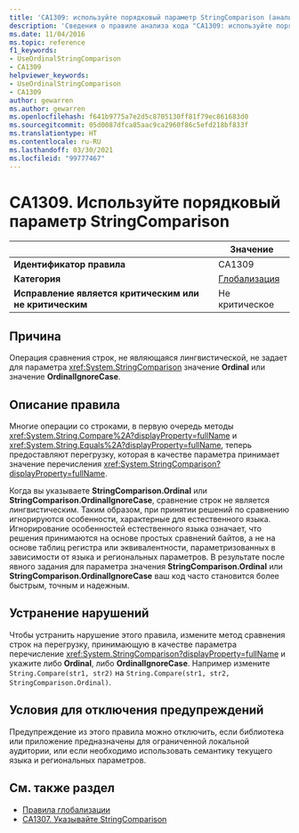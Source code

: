 ```yaml
---
title: 'CA1309: используйте порядковый параметр StringComparison (анализ кода)'
description: 'Сведения о правиле анализа кода "CA1309: используйте порядковый параметр StringComparison"'
ms.date: 11/04/2016
ms.topic: reference
f1_keywords:
- UseOrdinalStringComparison
- CA1309
helpviewer_keywords:
- UseOrdinalStringComparison
- CA1309
author: gewarren
ms.author: gewarren
ms.openlocfilehash: f641b9775a7e2d5c8705130ff81f79ec861683d0
ms.sourcegitcommit: 05d0087dfca85aac9ca2960f86c5efd218bf833f
ms.translationtype: HT
ms.contentlocale: ru-RU
ms.lasthandoff: 03/30/2021
ms.locfileid: "99777467"
---
```

# <a name="ca1309-use-ordinal-stringcomparison"></a>CA1309. Используйте порядковый параметр StringComparison

|                                     | Значение                                      |
|-------------------------------------|--------------------------------------------|
| **Идентификатор правила**                         | CA1309                                     |
| **Категория**                        | [Глобализация](globalization-warnings.md) |
| **Исправление является критическим или не критическим** | Не критическое                               |

## <a name="cause"></a>Причина

Операция сравнения строк, не являющаяся лингвистической, не задает для параметра <xref:System.StringComparison> значение **Ordinal** или значение **OrdinalIgnoreCase**.

## <a name="rule-description"></a>Описание правила

Многие операции со строками, в первую очередь методы <xref:System.String.Compare%2A?displayProperty=fullName> и <xref:System.String.Equals%2A?displayProperty=fullName>, теперь предоставляют перегрузку, которая в качестве параметра принимает значение перечисления <xref:System.StringComparison?displayProperty=fullName>.

Когда вы указываете **StringComparison.Ordinal** или **StringComparison.OrdinalIgnoreCase**, сравнение строк не является лингвистическим. Таким образом, при принятии решений по сравнению игнорируются особенности, характерные для естественного языка. Игнорирование особенностей естественного языка означает, что решения принимаются на основе простых сравнений байтов, а не на основе таблиц регистра или эквивалентности, параметризованных в зависимости от языка и региональных параметров. В результате после явного задания для параметра значения **StringComparison.Ordinal** или **StringComparison.OrdinalIgnoreCase** ваш код часто становится более быстрым, точным и надежным.

## <a name="how-to-fix-violations"></a>Устранение нарушений

Чтобы устранить нарушение этого правила, измените метод сравнения строк на перегрузку, принимающую в качестве параметра перечисление <xref:System.StringComparison?displayProperty=fullName> и укажите либо **Ordinal**, либо **OrdinalIgnoreCase**. Например измените `String.Compare(str1, str2)` на `String.Compare(str1, str2, StringComparison.Ordinal)`.

## <a name="when-to-suppress-warnings"></a>Условия для отключения предупреждений

Предупреждение из этого правила можно отключить, если библиотека или приложение предназначены для ограниченной локальной аудитории, или если необходимо использовать семантику текущего языка и региональных параметров.

## <a name="see-also"></a>См. также раздел

- [Правила глобализации](globalization-warnings.md)
- [CA1307. Указывайте StringComparison](ca1307.md)
